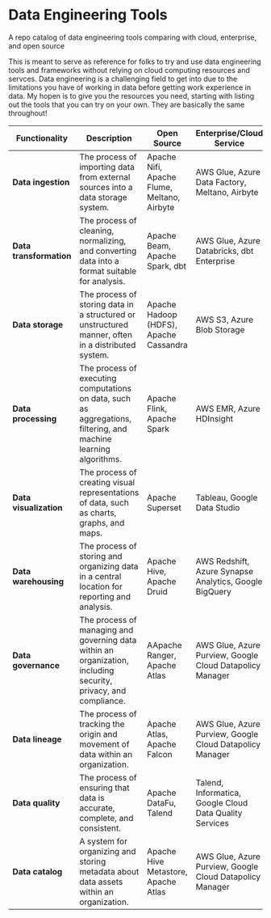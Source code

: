# Data Engineering Tools
A repo catalog of data engineering tools comparing with cloud, enterprise, and open source

This is meant to serve as reference for folks to try and use data engineering tools and frameworks without relying on cloud computing resources and servces. Data engineering is a challenging field to get into due to the limitations you have of working in data before getting work experience in data. My hopen is to give you the resources you need, starting with listing out the tools that you can try on your own. They are basically the same throughout! 

| Functionality | Description | Open Source | Enterprise/Cloud Service |
| --- | --- | --- | --- |
| **Data ingestion** | The process of importing data from external sources into a data storage system. | Apache Nifi, Apache Flume, Meltano, Airbyte | AWS Glue, Azure Data Factory, Meltano, Airbyte |
| **Data transformation** | The process of cleaning, normalizing, and converting data into a format suitable for analysis. | Apache Beam, Apache Spark, dbt | AWS Glue, Azure Databricks, dbt Enterprise |
| **Data storage** | The process of storing data in a structured or unstructured manner, often in a distributed system. | Apache Hadoop (HDFS), Apache Cassandra | AWS S3, Azure Blob Storage |
| **Data processing** | The process of executing computations on data, such as aggregations, filtering, and machine learning algorithms. | Apache Flink, Apache Spark | AWS EMR, Azure HDInsight |
| **Data visualization** | The process of creating visual representations of data, such as charts, graphs, and maps. | Apache Superset | Tableau, Google Data Studio |
| **Data warehousing** | The process of storing and organizing data in a central location for reporting and analysis. | Apache Hive, Apache Druid | AWS Redshift, Azure Synapse Analytics, Google BigQuery |
| **Data governance** | The process of managing and governing data within an organization, including security, privacy, and compliance. | AApache Ranger, Apache Atlas | AWS Glue, Azure Purview, Google Cloud Datapolicy Manager |
| **Data lineage** | The process of tracking the origin and movement of data within an organization. | Apache Atlas, Apache Falcon | AWS Glue, Azure Purview, Google Cloud Datapolicy Manager |
| **Data quality** | The process of ensuring that data is accurate, complete, and consistent. | Apache DataFu, Talend | Talend, Informatica, Google Cloud Data Quality Services |
| **Data catalog** | A system for organizing and storing metadata about data assets within an organization. | Apache Hive Metastore, Apache Atlas | AWS Glue, Azure Purview, Google Cloud Datapolicy Manager|
